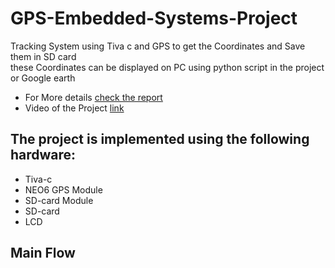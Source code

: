 # GPS-Embedded-Systems-Project
Tracking System using Tiva c and GPS to get the Coordinates and Save them in SD card<br>
these Coordinates can be displayed on PC using python script in the project or Google earth<br>
* For More details [check the report](https://drive.google.com/drive/folders/1iv26Of-sA7WFTsF-6Ii_AH-OP87R_wET)
* Video of the Project [link]()



## The project is implemented using the following hardware:
* Tiva-c
* NEO6 GPS Module  
* SD-card Module
* SD-card
* LCD


## Main Flow

